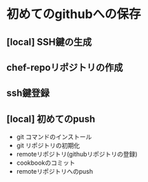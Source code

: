 # 初めてのgithubへの保存

## [local] SSH鍵の生成

## chef-repoリポジトリの作成

## ssh鍵登録
## [local] 初めてのpush
- git コマンドのインストール
-  git リポジトリの初期化
-  remoteリポジトリ(githubリポジトリの登録)
- cookbookのコミット
- remoteリポジトリへのpush
